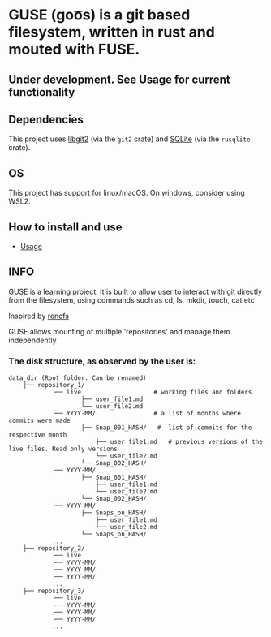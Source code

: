 # GUSE (goo͞s) is a git based filesystem, written in rust and mouted with FUSE.

## Under development. See Usage for current functionality

## Dependencies

This project uses [libgit2](https://libgit2.org/) (via the `git2` crate) and
[SQLite](https://sqlite.org/) (via the `rusqlite` crate).

## OS
This project has support for linux/macOS. On windows, consider using WSL2.

## How to install and use
- [Usage](readme/usage.md)

## INFO
GUSE is a learning project. It is built to allow user to interact with git directly from the filesystem, using commands such as cd, ls, mkdir, touch, cat etc

Inspired by [rencfs](https://github.com/xoriors/rencfs)

GUSE allows mounting of multiple 'repositories' and manage them independently
### The disk structure, as observed by the user is:
``` text
data_dir (Root folder. Can be renamed)
    ├── repository_1/
            ├── live                    # working files and folders
                    ├── user_file1.md
                    └── user_file2.md
            ├── YYYY-MM/                # a list of months where commits were made
                    ├── Snap_001_HASH/   #  list of commits for the respective month
                        ├── user_file1.md   # previous versions of the live files. Read only versions
                        └── user_file2.md
                    └── Snap_002_HASH/
            ├── YYYY-MM/               
                    ├── Snap_001_HASH/
                        ├── user_file1.md
                        └── user_file2.md
                    └── Snap_002_HASH/
            ├── YYYY-MM/                
                    ├── Snaps_on_HASH/
                        ├── user_file1.md
                        └── user_file2.md
                    └── Snaps_on_HASH/
            ...
    ├── repository_2/
            ├── live
            ├── YYYY-MM/
            ├── YYYY-MM/
            ├── YYYY-MM/
            ...
    ├── repository_3/
            ├── live
            ├── YYYY-MM/
            ├── YYYY-MM/
            ├── YYYY-MM/
            ...
```
